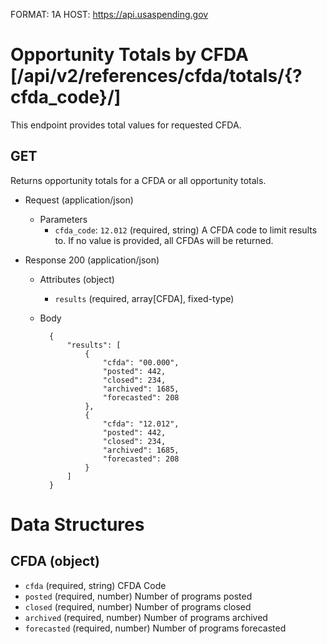 FORMAT: 1A
HOST: https://api.usaspending.gov

# Opportunity Totals by CFDA [/api/v2/references/cfda/totals/{?cfda_code}/]

This endpoint provides total values for requested CFDA.

## GET

Returns opportunity totals for a CFDA or all opportunity totals.

+ Request (application/json)
    + Parameters
        + `cfda_code`: `12.012` (required, string)
            A CFDA code to limit results to. If no value is provided, all CFDAs will be returned.

+ Response 200 (application/json)
    + Attributes (object)
        + `results` (required, array[CFDA], fixed-type)

    + Body

            {
                "results": [
                    {
                        "cfda": "00.000",
                        "posted": 442,
                        "closed": 234,
                        "archived": 1685,
                        "forecasted": 208
                    },
                    {
                        "cfda": "12.012",
                        "posted": 442,
                        "closed": 234,
                        "archived": 1685,
                        "forecasted": 208
                    }
                ]
            }

# Data Structures
## CFDA (object)
+ `cfda` (required, string)
    CFDA Code
+ `posted` (required, number)
    Number of programs posted
+ `closed` (required, number)
    Number of programs closed
+ `archived` (required, number)
    Number of programs archived
+ `forecasted` (required, number)
    Number of programs forecasted
